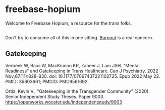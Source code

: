 # freebase-hopium

Welcome to Freebase Hopium, a resource for the trans folks.

##

Don't try to consume all of this in one sitting. [Burnout](https://www.youtube.com/watch?v=quZffpOcB8Q) is a real concern.

## Gatekeeping

Verbeek W, Baici W, MacKinnon KR, Zaheer J, Lam JSH. "Mental Readiness" and Gatekeeping in Trans Healthcare. Can J Psychiatry. 2022 Nov;67(11):828-830. doi: 10.1177/07067437221102725. Epub 2022 May 22. PMID: 35603661; PMCID: PMC9561692.

Ortiz, Kevin V., "Gatekeeping in the Transgender Community" (2020). Senior Independent Study Theses. Paper 9003.
https://openworks.wooster.edu/independentstudy/9003

